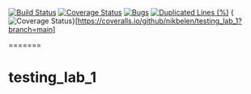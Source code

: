 [![Build Status](https://travis-ci.com/nikbelen/testing_lab_1.svg?branch=main)](https://travis-ci.com/nikbelen/testing_lab_1)
[![Coverage Status](https://coveralls.io/repos/github/nikbelen/testing_lab_1/badge.svg?branch=main)](https://coveralls.io/github/nikbelen/testing_lab_1?branch=main)
[![Bugs](https://sonarcloud.io/api/project_badges/measure?project=nikbelen_testing_lab_1&metric=bugs)](https://sonarcloud.io/dashboard?id=nikbelen_testing_lab_1)
[![Duplicated Lines (%)](https://sonarcloud.io/api/project_badges/measure?project=nikbelen_testing_lab_1&metric=duplicated_lines_density)](https://sonarcloud.io/dashboard?id=nikbelen_testing_lab_1)
{<img src="https://coveralls.io/repos/github/nikbelen/testing_lab_1/badge.svg?branch=main" alt="Coverage Status" />}[https://coveralls.io/github/nikbelen/testing_lab_1?branch=main]


=======
# testing_lab_1
